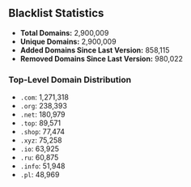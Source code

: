 ## Blacklist Statistics

- **Total Domains:** 2,900,009
- **Unique Domains:** 2,900,009
- **Added Domains Since Last Version:** 858,115
- **Removed Domains Since Last Version:** 980,022

### Top-Level Domain Distribution

-  `.com`: 1,271,318
-  `.org`: 238,393
-  `.net`: 180,979
-  `.top`: 89,571
-  `.shop`: 77,474
-  `.xyz`: 75,258
-  `.io`: 63,925
-  `.ru`: 60,875
-  `.info`: 51,948
-  `.pl`: 48,969

